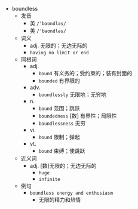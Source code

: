 - boundless
  - 发音
    - 英 `/'baʊndləs/`
    - 美 `/'baʊndləs/`
  - 词义
    - adj. 无限的；无边无际的
    - `having no limit or end`
  - 同根词
    - adj.
      - `bound` 有义务的；受约束的；装有封面的
      - `bounded` 有界限的
    - adv.
      - `boundlessly` 无限地；无穷地
    - n.
      - `bound` 范围；跳跃
      - `boundedness` [数] 有界性；局限性
      - `boundlessness` 无穷
    - vi.
      - `bound` 限制；弹起
    - vt.
      - `bound` 束缚；使跳跃
  - 近义词
    - adj. [数]无限的；无边无际的
      - `huge`
      - `infinite`
  - 例句
    - `boundless energy and enthusiasm`
      - 无限的精力和热情

